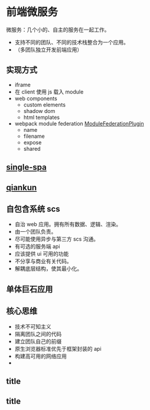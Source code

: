 # 前端微服务

微服务：几个小的、自主的服务在一起工作。

- 支持不同的团队、不同的技术栈整合为一个应用。
- （多团队独立开发前端应用）

## 实现方式

- iframe
- 在 client 使用 js 载入 module
- web components
  - custom elements
  - shadow dom
  - html templates
- webpack module federation [ModuleFederationPlugin]()
  - name
  - filename
  - expose
  - shared

## [single-spa](https://www.npmjs.com/package/single-spa)

## [qiankun](https://www.npmjs.com/package/qiankun)

## 自包含系统 scs

- 自治 web 应用。拥有所有数据、逻辑、渲染。
- 由一个团队负责。
- 尽可能使用异步与第三方 scs 沟通。
- 有可选的服务端 api
- 应该提供 ui 可用的功能
- 不分享与商业有关代码。
- 解耦底层结构，使其最小化。

## 单体巨石应用

## 核心思维

- 技术不可知主义
- 隔离团队之间的代码
- 建立团队自己的前缀
- 原生浏览器标准优先于框架封装的 api
- 构建高可用的网络应用
-

## title

## title
